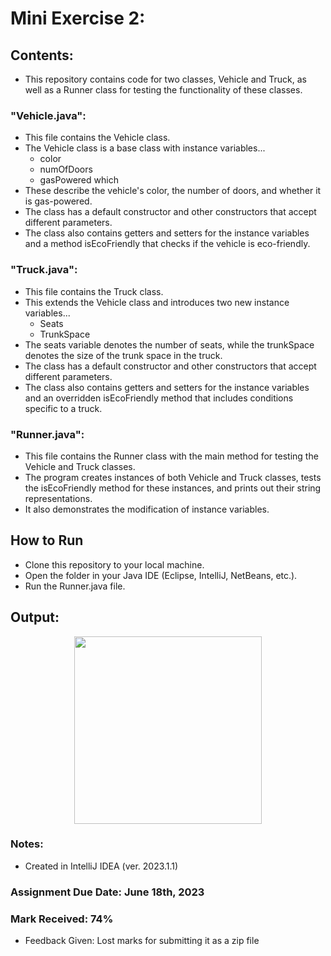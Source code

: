 # Mini Exercise 2: 

## Contents: 
- This repository contains code for two classes, Vehicle and Truck, as well as a Runner class for testing the functionality of these classes.

### "Vehicle.java":
- This file contains the Vehicle class.
- The Vehicle class is a base class with instance variables...
  - color
  - numOfDoors
  - gasPowered which
- These describe the vehicle's color, the number of doors, and whether it is gas-powered.
- The class has a default constructor and other constructors that accept different parameters.
- The class also contains getters and setters for the instance variables and a method isEcoFriendly that checks if the vehicle is eco-friendly.

### "Truck.java":
- This file contains the Truck class.
- This extends the Vehicle class and introduces two new instance variables...
  - Seats
  - TrunkSpace
- The seats variable denotes the number of seats, while the trunkSpace denotes the size of the trunk space in the truck.
- The class has a default constructor and other constructors that accept different parameters.
- The class also contains getters and setters for the instance variables and an overridden isEcoFriendly method that includes conditions specific to a truck.

### "Runner.java":
- This file contains the Runner class with the main method for testing the Vehicle and Truck classes.
- The program creates instances of both Vehicle and Truck classes, tests the isEcoFriendly method for these instances, and prints out their string representations.
- It also demonstrates the modification of instance variables.

## How to Run
- Clone this repository to your local machine.
- Open the folder in your Java IDE (Eclipse, IntelliJ, NetBeans, etc.).
- Run the Runner.java file.

## Output: 

<p align="center">
<img width="300" src="https://github.com/matthewantonis-georgiancollege/Java_COMP2003/assets/122380719/8e2569dc-7b8e-41a5-9682-41ed7d073ea9">
<p/> 

### Notes: 
- Created in IntelliJ IDEA (ver. 2023.1.1)

### Assignment Due Date: June 18th, 2023
### Mark Received: 74%
- Feedback Given: Lost marks for submitting it as a zip file
